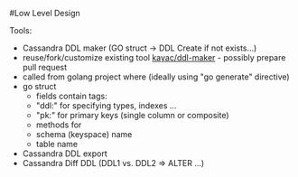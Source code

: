 #Low Level Design

Tools:
* Cassandra DDL maker (GO struct -> DDL Create if not exists...)
 * reuse/fork/customize existing tool [kayac/ddl-maker](https://github.com/kayac/ddl-maker) - possibly prepare pull request
 * called from golang project where  (ideally using "go generate" directive)
 * go struct 
   * fields contain tags:
    * "ddl:" for specifying types, indexes ...
    * "pk:" for primary keys (single column or composite)
   * methods for
    * schema (keyspace) name
    * table name
* Cassandra DDL export
* Cassandra Diff DDL (DDL1 vs. DDL2 => ALTER ...)

